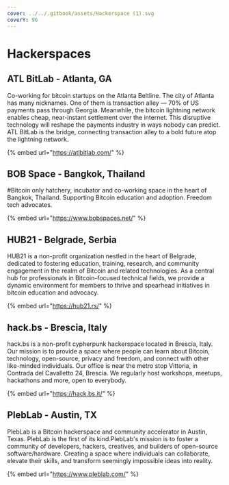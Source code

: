 ```yaml
---
cover: ../../.gitbook/assets/Hackerspace (1).svg
coverY: 96
---
```


# Hackerspaces

## ATL BitLab - Atlanta, GA

Co-working for bitcoin startups on the Atlanta Beltline. The city of Atlanta has many nicknames. One of them is transaction alley — 70% of US payments pass through Georgia. Meanwhile, the bitcoin lightning network enables cheap, near-instant settlement over the internet. This disruptive technology will reshape the payments industry in ways nobody can predict. ATL BitLab is the bridge, connecting transaction alley to a bold future atop the lightning network.

{% embed url="https://atlbitlab.com/" %}


## BOB Space - Bangkok, Thailand

\#Bitcoin only hatchery, incubator and co-working space in the heart of Bangkok, Thailand. Supporting Bitcoin education and adoption. Freedom tech advocates.

{% embed url="https://www.bobspaces.net/" %}


## HUB21 - Belgrade, Serbia

HUB21 is a non-profit organization nestled in the heart of Belgrade, dedicated to fostering education, training, research, and community engagement in the realm of Bitcoin and related technologies. As a central hub for professionals in Bitcoin-focused technical fields, we provide a dynamic environment for members to thrive and spearhead initiatives in bitcoin education and advocacy.

{% embed url="https://hub21.rs/" %}


## hack.bs - Brescia, Italy

hack.bs is a non-profit cypherpunk hackerspace located in Brescia, Italy. Our mission is to provide a space where people can learn about Bitcoin, technology, open-source, privacy and freedom, and connect with other like-minded individuals. Our office is near the metro stop Vittoria, in Contrada del Cavalletto 24, Brescia. We regularly host workshops, meetups, hackathons and more, open to everybody.

{% embed url="https://hack.bs.it/" %}

## PlebLab - Austin, TX

PlebLab is a Bitcoin hackerspace and community accelerator in Austin, Texas. PlebLab is the first of its kind.PlebLab's mission is to foster a  community of developers, hackers, creatives, and builders of open-source software/hardware. Creating a space where individuals can collaborate, elevate their skills, and transform seemingly impossible ideas into reality.

{% embed url="https://www.pleblab.com/" %}